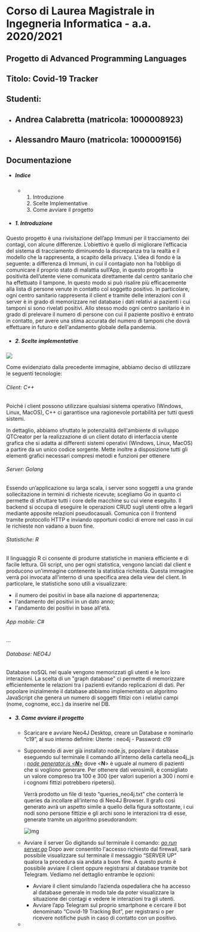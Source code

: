 # Corso di Laurea Magistrale in Ingegneria Informatica - a.a. 2020/2021

## Progetto di Advanced Programming Languages 

## Titolo: Covid-19 Tracker 

## Studenti: 

- ## 	Andrea Calabretta (matricola: 1000008923)

- ## 	Alessandro Mauro (matricola: 1000009156) 



## Documentazione

- ##### Indice

  - 1. Introduzione
    2. Scelte Implementative
    3. Come avviare il progetto

  

- ##### 1. Introduzione

Questo progetto è una rivisitazione dell’app Immuni per il tracciamento dei contagi, con alcune differenze.
L’obiettivo è quello di migliorare l’efficacia del sistema di tracciamento diminuendo la discrepanza tra la realtà e il modello che la rappresenta, a scapito della privacy.
L'idea di fondo è la seguente: a differenza di Immuni, in cui il contagiato non ha l’obbligo di comunicare il proprio stato di malattia sull’App, in questo progetto la positività dell’utente viene comunicata direttamente dal centro sanitario che ha effettuato il tampone. In questo modo si può risalire più efficacemente alla lista di persone venute in contatto col soggetto positivo. In particolare, ogni centro sanitario rappresenta il client e tramite delle interazioni con il server è in grado di memorizzare nel database i dati relativi ai pazienti i cui tamponi si sono rivelati positivi. Allo stesso modo ogni centro sanitario è in grado di prelevare il numero di persone con cui il paziente positivo è entrato in contatto, per avere una stima accurata del numero di tamponi che dovrà effettuare in futuro e dell'andamento globale della pandemia.



- ##### 2. Scelte implementative

![](D:\Alessandro\uniCT\Magistrale\Secondo_Anno\1_Advanced_Programming_Languages\Progetto_Esame\git_c19\c19\z.CONSEGNA\documentazione\Diagram.jpg)

Come evidenziato dalla precedente immagine, abbiamo deciso di utilizzare le seguenti tecnologie:

###### Client: C++

Poiché i client possono utilizzare qualsiasi sistema operativo (Windows, Linux, MacOS), C++ ci garantisce una ragionevole portabilità per tutti questi sistemi.

In dettaglio, abbiamo sfruttato le potenzialità dell'ambiente di sviluppo QTCreator per la realizzazione di un client dotato di interfaccia utente grafica che si adatta ai differenti sistemi operativi (Windows, Linux, MacOS) a partire da un unico codice sorgente. Mette inoltre a disposizione tutti gli elementi grafici necessari compresi metodi e funzioni per ottenere 

###### Server: Golang

Essendo un’applicazione su larga scala, i server sono soggetti a una grande sollecitazione in termini di richieste ricevute; scegliamo Go in quanto ci permette di sfruttare tutti i core delle macchine su cui viene eseguito. Il backend si occupa di eseguire le operazioni CRUD sugli utenti oltre a legarli mediante apposite relazioni pseudocasuali. Comunica con il frontend tramite protocollo HTTP e inviando opportuni codici di errore nel caso in cui le richieste non vadano a buon fine. 

###### Statistiche: R

Il linguaggio R ci consente di produrre statistiche in maniera efficiente e di facile lettura. Gli script, uno per ogni statistica, vengono lanciati dal client e producono un'immagine contenente la statistica richiesta. Questa immagine verrà poi invocata all'interno di una specifica area della view del client.
In particolare, le statistiche sono utili a visualizzare:

- il numero dei positivi in base alla nazione di appartenenza;
- l'andamento dei positivi in un dato anno;
- l'andamento dei positivi in base all'età.

###### App mobile: C#

...

###### Database: NEO4J

Database noSQL nel quale vengono memorizzati gli utenti e le loro interazioni. La scelta di un "graph database" ci permette di memorizzare efficientemente le relazioni tra i pazienti evitando replicazioni di dati. Per popolare inizialmente il database abbiamo implementato un algoritmo JavaScript che genera un numero di soggetti fittizi con i relativi campi (nome, cognome, ecc.) da inserire nel DB.



- ##### 3. Come avviare il progetto

  - Scaricare e avviare Neo4J Desktop, creare un Database e nominarlo “c19”, al suo interno definire: Utente : neo4j - Password: c19

  - Supponendo di aver già installato node.js, popolare il database eseguendo sul terminale il comando all’interno della cartella neo4j_js :
    *<u>node generator.js <**N**></u>*
    dove <**N**> è uguale al numero di pazienti che si vogliono generare.
    Per ottenere dati verosimili, è consigliato un valore compreso tra 100 e 300 (per valori superiori a 300 i nomi e i cognomi fittizi potrebbero ripetersi).

    Verrà prodotto un file di testo “queries_neo4j.txt” che conterrà le queries da incollare all’interno di Neo4J Browser.
    Il grafo così generato avrà un aspetto simile a quello della figura sottostante, i cui nodi sono persone fittizie e gli archi sono le interazioni tra di esse, generate tramite un algoritmo pseudorandom: 

    ![img](https://lh5.googleusercontent.com/bKmIuutiC_l5zs4xwevsgFwbdSc_RAHKR9RhLOPk6IOnlkDbn0iJyGur-zmcpeLUXeu8o5NU1C4IUWy-IHMZU3HNKjloJHZ7hCiJVyFyrWnUDSbHOykFw5Na420DtCh7tvHazR1v)
    

  - Avviare il server Go digitando sul terminale il comando: *<u>go run server.go</u>*
    Dopo aver consentito l'accesso richiesto dal firewall, sarà possibile visualizzare sul terminale il messaggio “SERVER UP" qualora la procedura sia andata a buon fine.
    A questo punto è possibile avviare il client oppure registrarsi al database tramite bot Telegram. 
    Vediamo nel dettaglio entrambe le opzioni:
    - Avviare il client simulando l’azienda ospedaliera che ha accesso al database generale in modo tale da poter visualizzare la situazione dei contagi e vedere le interazioni tra gli utenti.
    - Avviare l’app Telegram sul proprio smartphone e cercare il bot denominato “Covid-19 Tracking Bot”, per registrarsi o per ricevere notifiche push in caso di contatto con un positivo.
  - 



